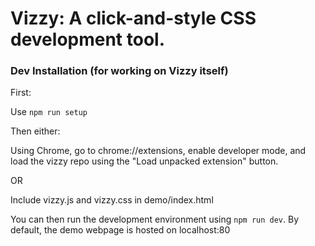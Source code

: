 # Vizzy: A click-and-style CSS development tool.

### Dev Installation (for working on Vizzy itself)

First:

Use `npm run setup`

Then either:

Using Chrome, go to chrome://extensions, enable developer mode, and load the vizzy repo using the "Load unpacked extension" button.

OR

Include vizzy.js and vizzy.css in demo/index.html

You can then run the development environment using `npm run dev`. By default, the demo webpage is hosted on localhost:80